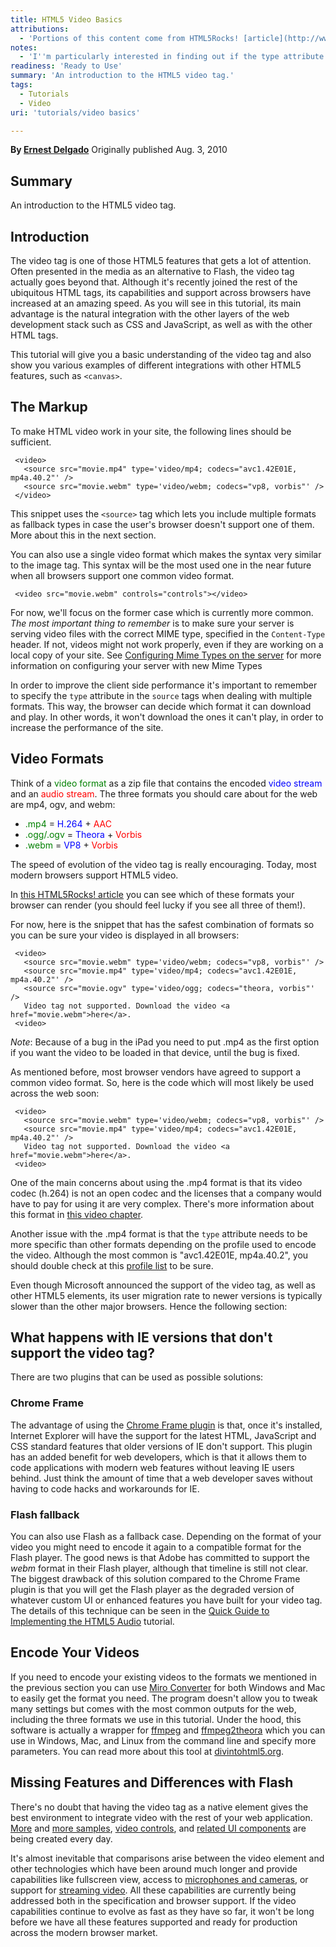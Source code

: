 ```yaml
---
title: HTML5 Video Basics
attributions:
  - 'Portions of this content come from HTML5Rocks! [article](http://www.html5rocks.com/tutorials/video/basics/)'
notes:
  - 'I''m particularly interested in finding out if the type attribute of source must include the code, as this may be too hard for a beginner''s tutorial (assuming this is a beginner''s tutorial)'
readiness: 'Ready to Use'
summary: 'An introduction to the HTML5 video tag.'
tags:
  - Tutorials
  - Video
uri: 'tutorials/video basics'

---
```

**By [Ernest Delgado](http://www.html5rocks.com/profiles/#ernestd)**
Originally published Aug. 3, 2010

## <span>Summary</span>

An introduction to the HTML5 video tag.

## <span>Introduction</span>

The video tag is one of those HTML5 features that gets a lot of attention. Often presented in the media as an alternative to Flash, the video tag actually goes beyond that. Although it's recently joined the rest of the ubiquitous HTML tags, its capabilities and support across browsers have increased at an amazing speed. As you will see in this tutorial, its main advantage is the natural integration with the other layers of the web development stack such as CSS and JavaScript, as well as with the other HTML tags.

This tutorial will give you a basic understanding of the video tag and also show you various examples of different integrations with other HTML5 features, such as `<canvas>`.

## <span>The Markup</span>

To make HTML video work in your site, the following lines should be sufficient.

     <video>
       <source src="movie.mp4" type='video/mp4; codecs="avc1.42E01E, mp4a.40.2"' />
       <source src="movie.webm" type='video/webm; codecs="vp8, vorbis"' />
     </video>

This snippet uses the `<source>` tag which lets you include multiple formats as fallback types in case the user's browser doesn't support one of them. More about this in the next section.

You can also use a single video format which makes the syntax very similar to the image tag. This syntax will be the most used one in the near future when all browsers support one common video format.

     <video src="movie.webm" controls="controls"></video>

For now, we'll focus on the former case which is currently more common. *The most important thing to remember* is to make sure your server is serving video files with the correct MIME type, specified in the `Content-Type` header. If not, videos might not work properly, even if they are working on a local copy of your site. See [Configuring Mime Types on the server](/tutorials/configuring_mimetypes_on_the_server) for more information on configuring your server with new Mime Types

In order to improve the client side performance it's important to remember to specify the `type` attribute in the `source` tags when dealing with multiple formats. This way, the browser can decide which format it can download and play. In other words, it won't download the ones it can't play, in order to increase the performance of the site.

## <span>Video Formats</span>

Think of a <span style="color:green">video format</span> as a zip file that contains the encoded <span style="color:blue">video stream</span> and an <span style="color:red">audio stream</span>. The three formats you should care about for the web are mp4, ogv, and webm:

-   <span style="color:green">.mp4</span> = <span style="color:blue">H.264</span> + <span style="color:red">AAC</span>
-   <span style="color:green">.ogg/.ogv</span> = <span style="color:blue">Theora</span> + <span style="color:red">Vorbis</span>
-   <span style="color:green">.webm</span> = <span style="color:blue">VP8</span> + <span style="color:red">Vorbis</span>

The speed of evolution of the video tag is really encouraging. Today, most modern browsers support HTML5 video.

In [this HTML5Rocks! article](http://www.html5rocks.com/en/tutorials/video/basics/) you can see which of these formats your browser can render (you should feel lucky if you see all three of them!).

For now, here is the snippet that has the safest combination of formats so you can be sure your video is displayed in all browsers:

     <video>
       <source src="movie.webm" type='video/webm; codecs="vp8, vorbis"' />
       <source src="movie.mp4" type='video/mp4; codecs="avc1.42E01E, mp4a.40.2"' />
       <source src="movie.ogv" type='video/ogg; codecs="theora, vorbis"' />
       Video tag not supported. Download the video <a href="movie.webm">here</a>.
     <video>

*Note*: Because of a bug in the iPad you need to put .mp4 as the first option if you want the video to be loaded in that device, until the bug is fixed.

As mentioned before, most browser vendors have agreed to support a common video format. So, here is the code which will most likely be used across the web soon:

     <video>
       <source src="movie.webm" type='video/webm; codecs="vp8, vorbis"' />
       <source src="movie.mp4" type='video/mp4; codecs="avc1.42E01E, mp4a.40.2"' />
       Video tag not supported. Download the video <a href="movie.webm">here</a>.
     <video>

One of the main concerns about using the .mp4 format is that its video codec (h.264) is not an open codec and the licenses that a company would have to pay for using it are very complex. There's more information about this format in [this video chapter](http://diveintohtml5.info/video.html#licensing).

Another issue with the .mp4 format is that the `type` attribute needs to be more specific than other formats depending on the profile used to encode the video. Although the most common is "avc1.42E01E, mp4a.40.2", you should double check at this [profile list](http://wiki.whatwg.org/wiki/Video_type_parameters#MPEG-4) to be sure.

Even though Microsoft announced the support of the video tag, as well as other HTML5 elements, its user migration rate to newer versions is typically slower than the other major browsers. Hence the following section:

## <span>What happens with IE versions that don't support the video tag?</span>

There are two plugins that can be used as possible solutions:

### <span>Chrome Frame</span>

The advantage of using the [Chrome Frame plugin](http://code.google.com/chrome/chromeframe/) is that, once it's installed, Internet Explorer will have the support for the latest HTML, JavaScript and CSS standard features that older versions of IE don't support. This plugin has an added benefit for web developers, which is that it allows them to code applications with modern web features without leaving IE users behind. Just think the amount of time that a web developer saves without having to code hacks and workarounds for IE.

### <span>Flash fallback</span>

You can also use Flash as a fallback case. Depending on the format of your video you might need to encode it again to a compatible format for the Flash player. The good news is that Adobe has committed to support the *webm* format in their Flash player, although that timeline is still not clear. The biggest drawback of this solution compared to the Chrome Frame plugin is that you will get the Flash player as the degraded version of whatever custom UI or enhanced features you have built for your video tag. The details of this technique can be seen in the [Quick Guide to Implementing the HTML5 Audio](http://tutorials.html5rocks.com/tutorials/audio/quick/#toc-step3) tutorial.

## <span>Encode Your Videos</span>

If you need to encode your existing videos to the formats we mentioned in the previous section you can use [Miro Converter](http://www.mirovideoconverter.com/) for both Windows and Mac to easily get the format you need. The program doesn't allow you to tweak many settings but comes with the most common outputs for the web, including the three formats we use in this tutorial. Under the hood, this software is actually a wrapper for [ffmpeg](http://ffmpeg.org/) and [ffmpeg2theora](http://v2v.cc/~j/ffmpeg2theora/) which you can use in Windows, Mac, and Linux from the command line and specify more parameters. You can read more about this tool at [divintohtml5.org](http://diveintohtml5.info/video.html#webm-cli).

## <span>Missing Features and Differences with Flash</span>

There's no doubt that having the video tag as a native element gives the best environment to integrate video with the rest of your web application. [More](http://www.craftymind.com/2010/04/20/blowing-up-html5-video-and-mapping-it-into-3d-space/) and [more samples](http://demos.hacks.mozilla.org/openweb/WARMCSS/), [video controls](http://dev.opera.com/articles/view/custom-html5-video-player-with-css3-and-jquery/), and [related UI components](http://yayquery.github.com/jquery-singalong/) are being created every day.

It's almost inevitable that comparisons arise between the video element and other technologies which have been around much longer and provide capabilities like fullscreen view, access to [microphones and cameras](http://dev.w3.org/html5/html-device/), or support for [streaming video](http://www.whatwg.org/specs/web-apps/current-work/#stream-api). All these capabilities are currently being addressed both in the specification and browser support. If the video capabilities continue to evolve as fast as they have so far, it won't be long before we have all these features supported and ready for production across the modern browser market.